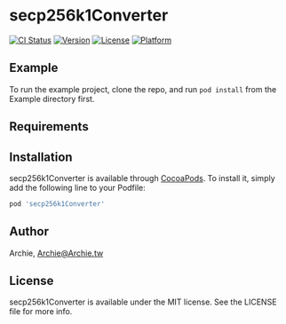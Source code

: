 # secp256k1Converter

[![CI Status](https://img.shields.io/travis/Archie/secp256k1Converter.svg?style=flat)](https://travis-ci.org/Archie/secp256k1Converter)
[![Version](https://img.shields.io/cocoapods/v/secp256k1Converter.svg?style=flat)](https://cocoapods.org/pods/secp256k1Converter)
[![License](https://img.shields.io/cocoapods/l/secp256k1Converter.svg?style=flat)](https://cocoapods.org/pods/secp256k1Converter)
[![Platform](https://img.shields.io/cocoapods/p/secp256k1Converter.svg?style=flat)](https://cocoapods.org/pods/secp256k1Converter)

## Example

To run the example project, clone the repo, and run `pod install` from the Example directory first.

## Requirements

## Installation

secp256k1Converter is available through [CocoaPods](https://cocoapods.org). To install
it, simply add the following line to your Podfile:

```ruby
pod 'secp256k1Converter'
```

## Author

Archie, Archie@Archie.tw

## License

secp256k1Converter is available under the MIT license. See the LICENSE file for more info.

